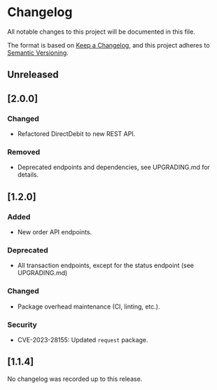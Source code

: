 # Changelog

All notable changes to this project will be documented in this file.

The format is based on [Keep a Changelog](https://keepachangelog.com/en/1.1.0/),
and this project adheres to [Semantic Versioning](https://semver.org/spec/v2.0.0.html).

## Unreleased

## [2.0.0]

### Changed
- Refactored DirectDebit to new REST API.

### Removed
- Deprecated endpoints and dependencies, see UPGRADING.md for details.

## [1.2.0]

### Added
- New order API endpoints.

### Deprecated
- All transaction endpoints, except for the status endpoint (see UPGRADING.md)

### Changed
- Package overhead maintenance (CI, linting, etc.).

### Security
- CVE-2023-28155: Updated `request` package.

## [1.1.4]

No changelog was recorded up to this release.
